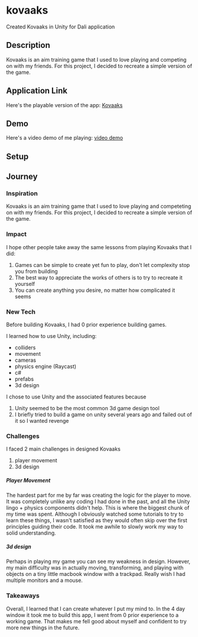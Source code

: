 # kovaaks
Created Kovaaks in Unity for Dali application

## Description
Kovaaks is an aim training game that I used to love playing and competing on with my friends.
For this project, I decided to recreate a simple version of the game.

## Application Link
Here's the playable version of the app:
[Kovaaks](kovaaks.app)

## Demo
Here's a video demo of me playing:
[video demo](kovaaksdemo.mp4)

## Setup

## Journey
### Inspiration
Kovaaks is an aim training game that I used to love playing and competeting on with my friends.
For this project, I decided to recreate a simple version of the game.

### Impact
I hope other people take away the same lessons from playing Kovaaks that I did:
1. Games can be simple to create yet fun to play, don't let complexity stop you from building
2. The best way to appreciate the works of others is to try to recreate it yourself
3. You can create anything you desire, no matter how complicated it seems

### New Tech
Before building Kovaaks, I had 0 prior experience building games.

I learned how to use Unity, including:
- colliders
- movement
- cameras
- physics engine (Raycast)
- c#
- prefabs
- 3d design

I chose to use Unity and the associated features because 
1. Unity seemed to be the most common 3d game design tool
2. I briefly tried to build a game on unity several years ago and failed out of it so I wanted revenge

### Challenges
I faced 2 main challenges in designed Kovaaks
1. player movement
2. 3d design

##### Player Movement
The hardest part for me by far was creating the logic for the player to move. It was
completely unlike any coding I had done in the past, and all the Unity lingo + physics components
didn't help. This is where the biggest chunk of my time was spent. Although I obviously watched some
tutorials to try to learn these things, I wasn't satisfied as they would often skip over the first principles
guiding their code. It took me awhile to slowly work my way to solid understanding.

##### 3d design
Perhaps in playing my game you can see my weakness in design. However, my main difficulty was in actually
moving, transforming, and playing with objects on a tiny little macbook window with a trackpad. Really wish I had
multiple monitors and a mouse.

### Takeaways
Overall, I learned that I can create whatever I put my mind to. In the 4 day window it took me to build this app,
I went from 0 prior experience to a working game. That makes me fell good about myself and confident to try more new things
in the future.
